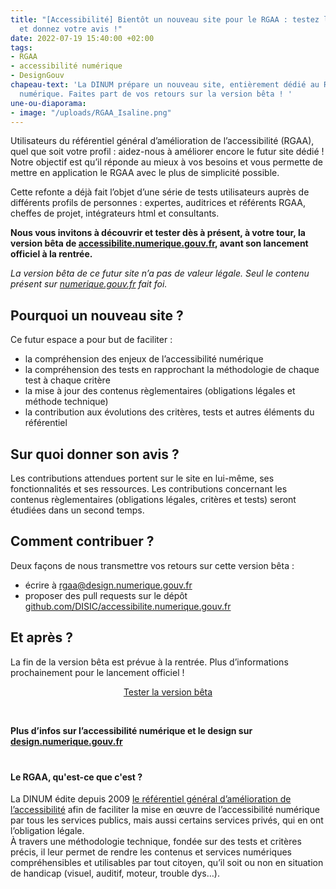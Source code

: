 ```yaml
---
title: "[Accessibilité] Bientôt un nouveau site pour le RGAA : testez la version bêta
  et donnez votre avis !"
date: 2022-07-19 15:40:00 +02:00
tags:
- RGAA
- accessibilité numérique
- DesignGouv
chapeau-text: 'La DINUM prépare un nouveau site, entièrement dédié au RGAA et à l’accessibilité
  numérique. Faites part de vos retours sur la version bêta ! '
une-ou-diaporama:
- image: "/uploads/RGAA_Isaline.png"
---
```


Utilisateurs du référentiel général d’amélioration de l’accessibilité (RGAA), quel que soit votre profil : aidez-nous à améliorer encore le futur site dédié !
Notre objectif est qu’il réponde au mieux à vos besoins et vous permette de mettre en application le RGAA avec le plus de simplicité possible.

Cette refonte a déjà fait l’objet d’une série de tests utilisateurs auprès de différents profils de personnes : expertes, auditrices et référents RGAA, cheffes de projet, intégrateurs html et consultants.
 
**Nous vous invitons à découvrir et tester dès à présent, à votre tour, la version bêta de <a href="https://accessibilite.numerique.gouv.fr/" title="accessibilite.numerique.fr - Lien externe">accessibilite.numerique.gouv.fr</a>, avant son lancement officiel à la rentrée.**

*La version bêta de ce futur site n’a pas de valeur légale. Seul le contenu présent sur [numerique.gouv.fr](https://www.numerique.gouv.fr/publications/rgaa-accessibilite/) fait foi.* 


## Pourquoi un nouveau site ?

Ce futur espace a pour but de faciliter :
* la compréhension des enjeux de l’accessibilité numérique
* la compréhension des tests en rapprochant la méthodologie de chaque test à chaque critère
* la mise à jour des contenus règlementaires (obligations légales et méthode technique)
* la contribution aux évolutions des critères, tests et autres éléments du référentiel

## Sur quoi donner son avis ?

Les contributions attendues portent sur le site en lui-même, ses fonctionnalités et ses ressources. 
Les contributions concernant les contenus règlementaires (obligations légales, critères et tests) seront étudiées dans un second temps.

## Comment contribuer ?

Deux façons de nous transmettre vos retours sur cette version bêta :
* écrire à <a href="mailto:rgaa@design.numerique.gouv.fr">rgaa@design.numerique.gouv.fr</a>
* proposer des pull requests sur le dépôt <a href="https://github.com/DISIC/accessibilite.numerique.gouv.fr" title="github.com/DISIC/accessibilite.numerique.gouv.fr - Lien externe">github.com/DISIC/accessibilite.numerique.gouv.fr</a>

## Et après ?

La fin de la version bêta est prévue à la rentrée. Plus d’informations prochainement pour le lancement officiel ! 

<p align="center"><a href="https://accessibilite.numerique.gouv.fr/" class="button" title="Tester la version bêta - Lien externe">Tester la version bêta</a></p>
<br>

**Plus d’infos sur l’accessibilité numérique et le design sur <a href="https://design.numerique.gouv.fr/" title="design.numerique.gouv.fr - Lien externe">design.numerique.gouv.fr</a>**

<div class="encadre noir" style="margin-bottom:40px"><h4 style="margin-top: 40px;">Le RGAA, qu'est-ce que c'est ?</h4><p>La DINUM édite depuis 2009 <a href="https://www.numerique.gouv.fr/publications/rgaa-accessibilite/">le référentiel général d’amélioration de l’accessibilité</a> afin de faciliter la mise en œuvre de l’accessibilité numérique par tous les services publics, mais aussi certains services privés, qui en ont l’obligation légale.<br>À travers une méthodologie technique, fondée sur des tests et critères précis, il leur permet de rendre les contenus et services numériques compréhensibles et utilisables par tout citoyen, qu’il soit ou non en situation de handicap (visuel, auditif, moteur, trouble dys…).</p>
<p style="text-indent: 15px;"></p></div>